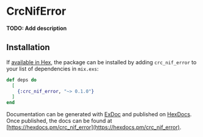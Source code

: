 # CrcNifError

**TODO: Add description**

## Installation

If [available in Hex](https://hex.pm/docs/publish), the package can be installed
by adding `crc_nif_error` to your list of dependencies in `mix.exs`:

```elixir
def deps do
  [
    {:crc_nif_error, "~> 0.1.0"}
  ]
end
```

Documentation can be generated with [ExDoc](https://github.com/elixir-lang/ex_doc)
and published on [HexDocs](https://hexdocs.pm). Once published, the docs can
be found at [https://hexdocs.pm/crc_nif_error](https://hexdocs.pm/crc_nif_error).

